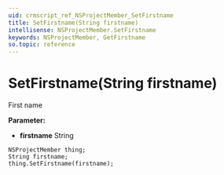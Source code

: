 ```yaml
---
uid: crmscript_ref_NSProjectMember_SetFirstname
title: SetFirstname(String firstname)
intellisense: NSProjectMember.SetFirstname
keywords: NSProjectMember, GetFirstname
so.topic: reference
---
```


# SetFirstname(String firstname)

First name

**Parameter:** 
 - **firstname** String

```crmscript
NSProjectMember thing;
String firstname;
thing.SetFirstname(firstname);
```


